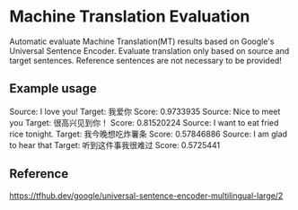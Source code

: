# Machine Translation Evaluation
Automatic evaluate Machine Translation(MT) results based on Google's Universal Sentence Encoder. Evaluate translation only based on source and target sentences. Reference sentences are not necessary to be provided! 

## Example usage

Source:  I love you!
Target:  我爱你
Score:  0.9733935
Source:  Nice to meet you
Target:  很高兴见到你！
Score:  0.81520224
Source:  I want to eat fried rice tonight.
Target:  我今晚想吃炸薯条
Score:  0.57846886
Source:  I am glad to hear that
Target:  听到这件事我很难过
Score:  0.5725441

## Reference
https://tfhub.dev/google/universal-sentence-encoder-multilingual-large/2
